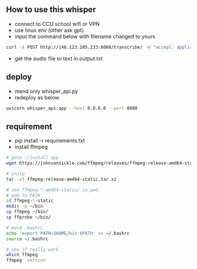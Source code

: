 ## How to use this whisper
+ connect to CCU school wifi or VPN
+ use linux env (other ask gpt)
+ input the command below with filename changed to yours

```bash
curl -X POST http://140.123.105.233:8080/transcribe/ -H "accept: application/json" -F "files=@<<file _ name + file type >>" -o output.txt
```
+ get the audio file to text in output.txt

## deploy 
+ mend only whisper_api.py
+ redeploy as below
```bash
uvicorn whisper_api:app --host 0.0.0.0 --port 8080
```

## requirement
+ pip install -r requirements.txt
+ install ffmpeg
```bash
# goto ~/install_app
wget https://johnvansickle.com/ffmpeg/releases/ffmpeg-release-amd64-static.tar.xz

# unzip
tar -xf ffmpeg-release-amd64-static.tar.xz

# see ffmpeg-*-amd64-static/ in pwd
# add to PATH
cd ffmpeg-*-static
mkdir -p ~/bin
cp ffmpeg ~/bin/
cp ffprobe ~/bin/

# mend .bashrc
echo 'export PATH=$HOME/bin:$PATH' >> ~/.bashrc
source ~/.bashrc

# see if really work
which ffmpeg
ffmpeg -version

```